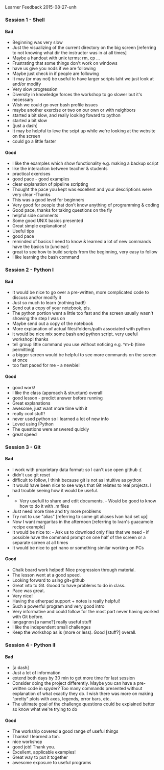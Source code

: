 Learner Feedback 2015-08-27-unh

### Session 1 - Shell ###

#### Bad ####

-   Beginning was very slow
-   Just the visualizing of the current directory on the big screen [referring to not knowing what dir the instructor was in at all times]
-   Maybe a handout with unix terms: rm, cp ...
-   Frustrating that some things don't work on windows
-   have us give you nods if we are following
-   Maybe just check in if people are following
-   It may (or may not) be useful to have larger scripts taht we just look at and/or modify
-   Very slow progression
-   Diversity in knowledge forces the workshop to go slower but it's necessary
-   Wish we could go over bash profile issues
-   maybe another exercise or two on our own or with neighbors
-   started a bit slow, and really looking foward to python
-   started a bit slow
-   [just a dash]
-   It may be helpful to leve the scipt up while we're looking at the website on the screen
-   could go a little faster

#### Good ####

-   I like the examples which show functionality e.g. making a backup script
-   like the interaction between teacher & students
-   practical exercises
-   good pace - good examples
-   clear explanation of pipeline scripting
-   Thought the pace you kept was excellent and your descriptions were very clear -Thanks
-   This was a good level for beginners
-   Very good for people that don't know anything of programming & coding
-   Good pace, thanks for taking questions on the fly
-   helpful side comments
-   Some good UNIX basics presented
-   Great simple explanations!
-   Useful tips
-   good pace
-   reminded of basics I need to know & learned a lot of new commands have the basics to [unclear]
-   great to see how to build scripts from the beginning, very easy to follow
-   I like learning the bash command

### Session 2 - Python I ###

#### Bad ####

-   It would be nice to go over a pre-written, more complicated code to discuss and/or modify it
-   Just so much to learn (nothing bad!)
-   Send out a copy of your notebook, pls.
-   The python portion went a little too fast and the screen usually wasn't showing the step I was on
-   Maybe send out a copy of the notebook
-   More explanation of actual files/folders/path associated with python
-   it would be nice mix some bash and python script. very useful workshop! thanks
-   tell group little command you use without noticing e.g. ^m-b (time permitting)
-   a bigger screen would be helpful to see more commands on the screen at once
-   too fast paced for me - a newbie!

#### Good ####

-   good work!
-   I like the class (approach & structure) overall
-   good lesson - predict answer before running
-   Great explanations
-   awesome, just want more time with it
-   really cool stuff!
-   never used python so I learned a lot of new info
-   Loved using IPython
-   The questions were answered quickly
-   great speed

### Session 3 - Git ###

#### Bad ####

-   I work with proprietary data format: so I can't use open github :(
-   didn't use git reset
-   difficult to follow, I think because git is not as intuitive as python
-   It would have been nice to see ways that Git relates to real projects.  I had trouble seeing how it would be useful.
-   - Very usefull to share and edit documents.  - Would be good to know how to do it with .m files
-   Just need more time and try more problems
-   Try not to use "alias" [referring to some git aliases Ivan had set up]
-   Now I want margaritas in the afternoon [referring to Ivan's guacamole recipe example]
-   It would be nice to: - Ask us to download only files that we need  - if possible have the command prompt on one half of the screen or a separate screen at all times
-   It would be nice to get nano or something similar working on PCs

#### Good ####

-   Chalk board work helped!  Nice progression through material.
-   The lesson went at a good speed.
-   Looking forward to using git+github
-   Great into to Git.  Goood to have problems to do in class.
-   Pace was great.
-   Very nice!
-   Having the etherpad support + notes is really helpful!
-   Such a powerful program and very good intro
-   Very informative and could follow for the most part never having worked with Git before.
-   Iangagnon [a name?] really useful stuff
-   I like the independent small challenges
-   Keep the workshop as is (more or less).  Good [stuff?] overall.

### Session 4 - Python II ###

#### Bad ####

-   [a dash]
-   Just a lot of information
-   extend both days by 30 min to get more time for last session
-   Consider doing the project differently.  Maybe you can have a pre-written code in spyder?  Too many commands presented without explanation of what exactly they do.  I wish there was more on making "pretty" plots with axes, legends, error bars, etc.
-   The ultimate goal of the challenge questions could be explained better so know what we're trying to do

#### Good ####

-   The workship covered a good range of useful things
-   Thanks!  I learned a ton.
-   nice workshop
-   good job! Thank you.
-   Excellent, applicable examples!
-   Great way to put it together
-   awesome exposure to useful programs
